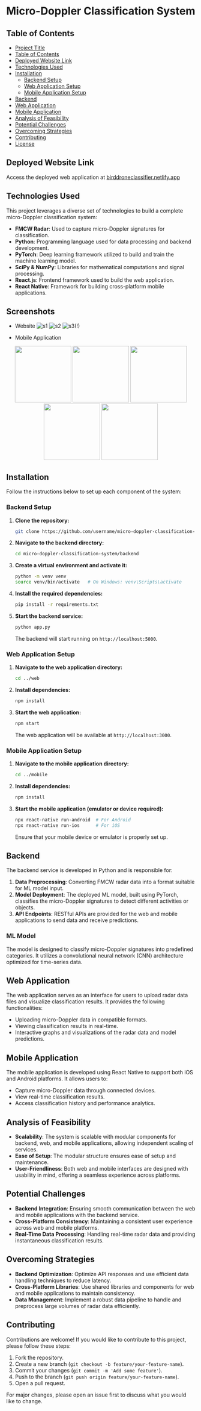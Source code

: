 
# Micro-Doppler Classification System

## Table of Contents
- [Project Title](#micro-doppler-classification-system)
- [Table of Contents](#table-of-contents)
- [Deployed Website Link](#deployed-website-link)
- [Technologies Used](#technologies-used)
- [Installation](#installation)
  - [Backend Setup](#backend-setup)
  - [Web Application Setup](#web-application-setup)
  - [Mobile Application Setup](#mobile-application-setup)
- [Backend](#backend)
- [Web Application](#web-application)
- [Mobile Application](#mobile-application)
- [Analysis of Feasibility](#analysis-of-feasibility)
- [Potential Challenges](#potential-challenges)
- [Overcoming Strategies](#overcoming-strategies)
- [Contributing](#contributing)
- [License](#license)

## Deployed Website Link
Access the deployed web application at [birddroneclassifier.netlify.app](https://birddroneclassifier.netlify.app)

## Technologies Used
This project leverages a diverse set of technologies to build a complete micro-Doppler classification system:

- **FMCW Radar**: Used to capture micro-Doppler signatures for classification.
- **Python**: Programming language used for data processing and backend development.
- **PyTorch**: Deep learning framework utilized to build and train the machine learning model.
- **SciPy & NumPy**: Libraries for mathematical computations and signal processing.
- **React.js**: Frontend framework used to build the web application.
- **React Native**: Framework for building cross-platform mobile applications.

## Screenshots
- Website
![s1](https://github.com/user-attachments/assets/dd58068d-276e-40d4-b2b0-60a5d8945d72)
![s2](https://github.com/user-attachments/assets/748b1c90-71df-47a3-b2ff-c8911d24df70)
![s3(!)](https://github.com/user-attachments/assets/9e9905a7-30d8-4d46-95fb-3b0c2ec133e1)

- Mobile Application
<p align="center">
  <img src="https://github.com/user-attachments/assets/5a5c06b3-2850-49f6-85d3-5ee387cb3e82" width="150"/>
  <img src="https://github.com/user-attachments/assets/95365fef-9d1f-46dd-bc4b-595514832e70" width="150"/>
  <img src="https://github.com/user-attachments/assets/be3eefa1-5ff8-427f-9738-cbab2999353b" width="150"/>
  <img src="https://github.com/user-attachments/assets/5807e635-984f-4b10-8082-7265867e0ffb" width="150"/>
  <img src="https://github.com/user-attachments/assets/2c612a4a-e8d8-45c5-b83c-b6d9d5d9af44" width="150"/>
</p>

## Installation
Follow the instructions below to set up each component of the system:

### Backend Setup
1. **Clone the repository:**
   ```bash
   git clone https://github.com/username/micro-doppler-classification-system.git
   ```
2. **Navigate to the backend directory:**
   ```bash
   cd micro-doppler-classification-system/backend
   ```
3. **Create a virtual environment and activate it:**
   ```bash
   python -m venv venv
   source venv/bin/activate   # On Windows: venv\Scripts\activate
   ```
4. **Install the required dependencies:**
   ```bash
   pip install -r requirements.txt
   ```
5. **Start the backend service:**
   ```bash
   python app.py
   ```
   The backend will start running on `http://localhost:5000`.

### Web Application Setup
1. **Navigate to the web application directory:**
   ```bash
   cd ../web
   ```
2. **Install dependencies:**
   ```bash
   npm install
   ```
3. **Start the web application:**
   ```bash
   npm start
   ```
   The web application will be available at `http://localhost:3000`.

### Mobile Application Setup
1. **Navigate to the mobile application directory:**
   ```bash
   cd ../mobile
   ```
2. **Install dependencies:**
   ```bash
   npm install
   ```
3. **Start the mobile application (emulator or device required):**
   ```bash
   npx react-native run-android  # For Android
   npx react-native run-ios      # For iOS
   ```
   Ensure that your mobile device or emulator is properly set up.

## Backend
The backend service is developed in Python and is responsible for:
1. **Data Preprocessing**: Converting FMCW radar data into a format suitable for ML model input.
2. **Model Deployment**: The deployed ML model, built using PyTorch, classifies the micro-Doppler signatures to detect different activities or objects.
3. **API Endpoints**: RESTful APIs are provided for the web and mobile applications to send data and receive predictions.

### ML Model
The model is designed to classify micro-Doppler signatures into predefined categories. It utilizes a convolutional neural network (CNN) architecture optimized for time-series data.

## Web Application
The web application serves as an interface for users to upload radar data files and visualize classification results. It provides the following functionalities:
- Uploading micro-Doppler data in compatible formats.
- Viewing classification results in real-time.
- Interactive graphs and visualizations of the radar data and model predictions.

## Mobile Application
The mobile application is developed using React Native to support both iOS and Android platforms. It allows users to:
- Capture micro-Doppler data through connected devices.
- View real-time classification results.
- Access classification history and performance analytics.

## Analysis of Feasibility
- **Scalability**: The system is scalable with modular components for backend, web, and mobile applications, allowing independent scaling of services.
- **Ease of Setup**: The modular structure ensures ease of setup and maintenance.
- **User-Friendliness**: Both web and mobile interfaces are designed with usability in mind, offering a seamless experience across platforms.

## Potential Challenges
- **Backend Integration**: Ensuring smooth communication between the web and mobile applications with the backend service.
- **Cross-Platform Consistency**: Maintaining a consistent user experience across web and mobile platforms.
- **Real-Time Data Processing**: Handling real-time radar data and providing instantaneous classification results.

## Overcoming Strategies
- **Backend Optimization**: Optimize API responses and use efficient data handling techniques to reduce latency.
- **Cross-Platform Libraries**: Use shared libraries and components for web and mobile applications to maintain consistency.
- **Data Management**: Implement a robust data pipeline to handle and preprocess large volumes of radar data efficiently.

## Contributing
Contributions are welcome! If you would like to contribute to this project, please follow these steps:
1. Fork the repository.
2. Create a new branch (`git checkout -b feature/your-feature-name`).
3. Commit your changes (`git commit -m 'Add some feature'`).
4. Push to the branch (`git push origin feature/your-feature-name`).
5. Open a pull request.

For major changes, please open an issue first to discuss what you would like to change.
